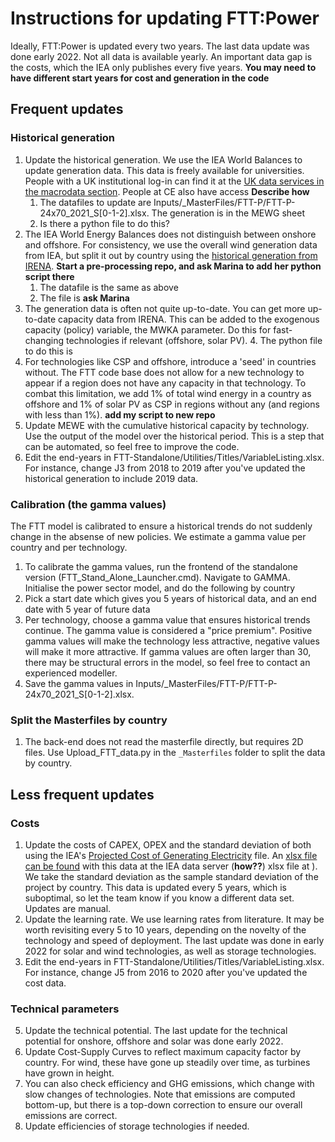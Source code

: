 # Instructions for updating FTT:Power
Ideally, FTT:Power is updated every two years. The last data update was done early 2022. Not all data is available yearly. An important data gap is the costs, which the IEA only publishes every five years. **You may need to have different start years for cost and generation in the code**

## Frequent updates
### Historical generation
1. Update the historical generation. We use the IEA World Balances to update generation data. This data is freely available for universities. People with a UK institutional log-in can find it at the [UK data services in the macrodata section](https://stats2.digitalresources.jisc.ac.uk/index.aspx?r=721229&DataSetCode=IEA_CO2_AB). People at CE also have access **Describe how**
    1. The datafiles to update are Inputs/_MasterFiles/FTT-P/FTT-P-24x70_2021_S[0-1-2].xlsx. The generation is in the MEWG sheet
    2. Is there a python file to do this?
2. The IEA World Energy Balances does not distinguish between onshore and offshore. For consistency, we use the overall wind generation data from IEA, but split it out by country using the [historical generation from IRENA](https://www.irena.org/publications/2022/Apr/Renewable-Capacity-Statistics-2022). **Start a pre-processing repo, and ask Marina to add her python script there**
    1. The datafile is the same as above
    2. The file is **ask Marina**
3. The generation data is often not quite up-to-date. You can get more up-to-date capacity data from IRENA. This can be added to the exogenous capacity (policy) variable, the MWKA parameter. Do this for fast-changing technologies if relevant (offshore, solar PV). 
    4. The python file to do this is   
5. For technologies like CSP and offshore, introduce a 'seed' in countries without. The FTT code base does not allow for a new technology to appear if a region does not have any capacity in that technology. To combat this limitation, we add 1% of total wind energy in a country as offshore and 1% of solar PV as CSP in regions without any (and regions with less than 1%). **add my script to new repo**
6. Update MEWE with the cumulative historical capacity by technology. Use the output of the model over the historical period. This is a step that can be automated, so feel free to improve the code.
7. Edit the end-years in FTT-Standalone/Utilities/Titles/VariableListing.xlsx. For instance, change J3 from 2018 to 2019 after you've updated the historical generation to include 2019 data. 

### Calibration (the gamma values)
The FTT model is calibrated to ensure a historical trends do not suddenly change in the absense of new policies. We estimate a gamma value per country and per technology. 
1. To calibrate the gamma values, run the frontend of the standalone version (FTT_Stand_Alone_Launcher.cmd). Navigate to GAMMA. Initialise the power sector model, and do the following by country
2. Pick a start date which gives you 5 years of historical data, and an end date with 5 year of future data
4. Per technology, choose a gamma value that ensures historical trends continue. The gamma value is considered a "price premium". Positive gamma values will make the technology less attractive, negative values will make it more attractive. If gamma values are often larger than 30, there may be structural errors in the model, so feel free to contact an experienced modeller. 
5. Save the gamma values in Inputs/_MasterFiles/FTT-P/FTT-P-24x70_2021_S[0-1-2].xlsx.

### Split the Masterfiles by country
1. The back-end does not read the masterfile directly, but requires 2D files. Use Upload_FTT_data.py in the ``_Masterfiles`` folder to split the data by country.

## Less frequent updates
### Costs
1. Update the costs of CAPEX, OPEX and the  standard deviation of both using the IEA's [Projected Cost of Generating Electricity](https://www.iea.org/reports/projected-costs-of-generating-electricity-2020) file. An [xlsx file can be found](https://iea.blob.core.windows.net/assets/2df33f6b-eba0-4639-926a-bc1c3d3e3268/IEA-NEAProjectedCostsofGeneratingElectricity2020-Datafile.xlsx) with this data at the IEA data server (**how??**) xlsx file at ). We take the standard deviation as the sample standard deviation of the project by country. This data is updated every 5 years, which is suboptimal, so let the team know if you know a different data set. Updates are manual.
3. Update the learning rate. We use learning rates from literature. It may be worth revisiting every 5 to 10 years, depending on the novelty of the technology and speed of deployment. The last update was done in early 2022 for solar and wind technologies, as well as storage technologies.
4. Edit the end-years in FTT-Standalone/Utilities/Titles/VariableListing.xlsx. For instance, change J5 from 2016 to 2020 after you've updated the cost data. 

### Technical parameters
5. Update the technical potential. The last update for the technical potential for onshore, offshore and solar was done early 2022. 
6. Update Cost-Supply Curves to reflect maximum capacity factor by country. For wind, these have gone up steadily over time, as turbines have grown in height.
7. You can also check efficiency and GHG emissions, which change with slow changes of technologies.  Note that emissions are computed bottom-up, but there is a top-down correction to ensure our overall emissions are correct.
8. Update efficiencies of storage technologies if needed.

